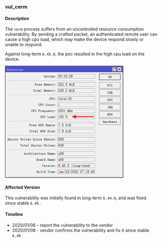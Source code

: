 ### vul_cerm

#### Description

The `cerm` process suffers from an uncontrolled resource consumption vulnerability. By sending a crafted packet, an authenticated remote user can cause a high cpu load, which may make the device respond slowly or unable to respond.

Against long-term `6.45.8`, the poc resulted in the high cpu load on the device.

![cerm_high_cpu_load](./images/cerm_high_cpu_load.png)

#### Affected Version

This vulnerability was initially found in long-term  `6.44.6`, and was fixed since stable `6.46` .

#### Timeline

+ 2020/01/06 - report the vulnerability to the vendor
+ 2020/01/08 - vendor confirms the vulnerability and fix it since stable `6.46`